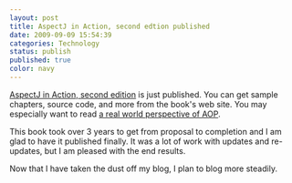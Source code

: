 ```yaml
---
layout: post
title: AspectJ in Action, second edtion published
date: 2009-09-09 15:54:39
categories: Technology
status: publish
published: true
color: navy
---
```

[AspectJ in Action, second edition](http://manning.com/laddad2/) is just published. You can get sample chapters, source code, and more from the book's web site. You may especially want to read [a real world perspective of AOP](http://manning.com/laddad2/excerpt_perspectiveAOP.html).

This book took over 3 years to get from proposal to completion and I am glad to have it published finally. It was a lot of work with updates and re-updates, but I am pleased with the end results.

Now that I have taken the dust off my blog, I plan to blog more steadily.
